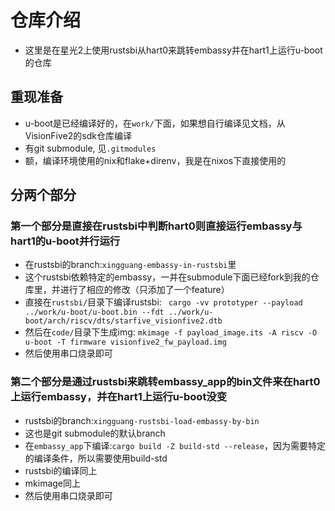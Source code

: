 # 仓库介绍
* 这里是在星光2上使用rustsbi从hart0来跳转embassy并在hart1上运行u-boot的仓库

## 重现准备
* u-boot是已经编译好的，在`work/`下面，如果想自行编译见文档，从VisionFive2的sdk仓库编译
* 有git submodule, 见`.gitmodules`
* 额，编译环境使用的nix和flake+direnv，我是在nixos下直接使用的

## 分两个部分
### 第一个部分是直接在rustsbi中判断hart0则直接运行embassy与hart1的u-boot并行运行
* 在rustsbi的branch:`xingguang-embassy-in-rustsbi`里
* 这个rustsbi依赖特定的embassy，一并在submodule下面已经fork到我的仓库里，并进行了相应的修改（只添加了一个feature）
* 直接在`rustsbi/`目录下编译rustsbi: ` cargo -vv prototyper --payload ../work/u-boot/u-boot.bin --fdt ../work/u-boot/arch/riscv/dts/starfive_visionfive2.dtb`
* 然后在`code/`目录下生成img: `mkimage -f payload_image.its -A riscv -O u-boot -T firmware visionfive2_fw_payload.img`
* 然后使用串口烧录即可

### 第二个部分是通过rustsbi来跳转embassy_app的bin文件来在hart0上运行embassy，并在hart1上运行u-boot没变
* rustsbi的branch:`xingguang-rustsbi-load-embassy-by-bin`
* 这也是git submodule的默认branch
* 在`embassy_app`下编译:`cargo build -Z build-std --release`，因为需要特定的编译条件，所以需要使用build-std
* rustsbi的编译同上
* mkimage同上
* 然后使用串口烧录即可

